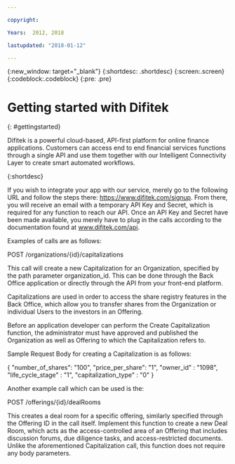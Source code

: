 ```yaml
---

copyright:

Years:  2012, 2018

lastupdated: "2018-01-12"

---
```


{:new_window: target="_blank"}
{:shortdesc: .shortdesc}
{:screen:.screen}
{:codeblock:.codeblock}
{:pre: .pre}


# Getting started with Difitek
{: #gettingstarted}


Difitek is a powerful cloud-based, API-first platform for online finance applications. Customers can access end to end financial services functions through a single API and use them together with our Intelligent Connectivity Layer to create smart automated workflows.

{:shortdesc}

If you wish to integrate your app with our service, merely go to the following URL and follow the steps there: https://www.difitek.com/signup. From there, you will receive an email with a temporary API Key and Secret, which is required for any function to reach our API. Once an API Key and Secret have been made available, you merely have to plug in the calls according to the documentation found at www.difitek.com/api.

Examples of calls are as follows:

POST /organizations/{id}/capitalizations

This call will create a new Capitalization for an Organization, specified by the path parameter organization_id. This can be done through the Back Office application or directly through the API from your front-end platform.

Capitalizations are used in order to access the share registry features in the Back Office, which allow you to transfer shares from the Organization or individual Users to the investors in an Offering.

Before an application developer can perform the Create Capitalization function, the administrator must have approved and published the Organization as well as Offering to which the Capitalization refers to.


Sample Request Body for creating a Capitalization is as follows:

{
    "number_of_shares": "100",
    "price_per_share": "1",
    "owner_id" : "1098",
    "life_cycle_stage" : "1",
    "capitalization_type" : "0"
}

Another example call which can be used is the:

POST /offerings/{id}/dealRooms

This creates a deal room for a specific offering, similarly specified through the Offering ID in the call itself.
Implement this function to create a new Deal Room, which acts as the access-controlled area of an Offering that includes discussion forums, due diligence tasks, and access-restricted documents. Unlike the aforementioned Capitalization call, this function does not require any body parameters.